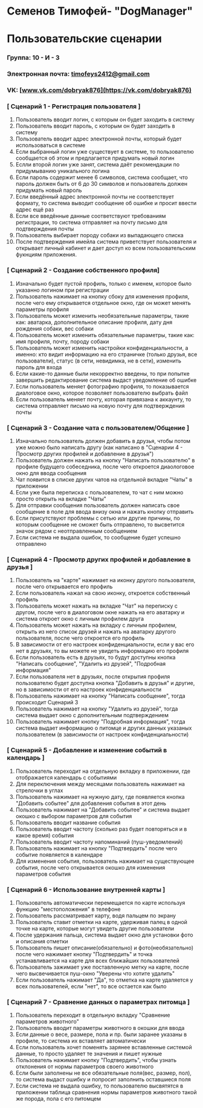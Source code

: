 # Семенов Тимофей- "DogManager"
# Пользовательские сценарии

### Группа: 10 - И - 3
### Электронная почта: timofeys2412@gmail.com
### VK: [www.vk.com/dobryak876](https://vk.com/dobryak876)


### [ Сценарий 1 - Регистрация пользователя ]

1. Пользователь вводит логин, с которым он будет заходить в систему
2. Пользователь вводит пароль, с которым он будет заходить в систему
3. Пользователь вводит адрес электронной почты, который будет использоваться в системе
4. Если выбранный логин уже существует в системе, то пользователю сообщается об этом и предлагается придумать новый логин
5. Еслли второй логин уже занят, система даёт рекомендации по придумыванию уникального логина
6. Если пароль содержит менее 6 символов, система сообщает, что пароль должен быть от 6 до 30 символов и пользователь должен придумать новый пароль
7. Если введённый адрес электронной почты не соответствует формату, то система выводит сообщение об ошибке и просит ввести адрес ещё раз
8. Если все введённые данные соответствуют требованиям регистрации, то система отправляет на почту письмо для подтверждения почты
9. Пользователь выбирает породу собаки из выпадающего списка
10. После подтверждения имейла система приветствует пользователя и открывает личный кабинет и дает доступ ко всем пользовательским фукнциям приложения.

### [ Сценарий 2 - Создание собственного профиля]

1. Изначально будет пустой профиль, только с именем, которое было указанно логином при регистрации
2. Пользователь нажимает на кнопку сбоку для изменения профиля, после чего ему открывается отдельное окно, где он может менять параметры профиля
3. Пользователь может изменить необязательные параметры, такие как: аватарка, дополнительное описание профиля, дату дня рождения собаки, вес собаки
4. Пользователь может изменить обязательные параметры, такие как: имя профиля, почту, породу собаки
5. Пользователь может изменить настройки конфиденциальности, а именно: кто видит информацию на его страничке (только друзья, все пользователи), статус (в сети, невидимка, не в сети), изменить пароль для входа
6. Если какие-то данные были некорректно введены, то при попытке завершить редактирование система выдаст уведомление об ошибке
7. Если пользователь меняет фотографию профиля, то показывается диалоговое окно, которое позволяет пользователю выбрать файл
8. Если пользователь меняет почту, которая привязана к аккаунту, то система отправляет письмо на новую почту для подтверждения почты

### [ Сценарий 3 - Создание чата с пользователем/Общение ]
1. Изначально пользователь должен добавить в друзья, чтобы потом уже можно было написать другу (как написано в "Сценарии 4 - Просмотр других профилей и добавление в друзья")
2. Пользователь должен нажать на кнопку "Написать пользователю" в профиле будущего собеседника, после чего откроется диаологовое окно для ввода сообщения
3. Чат появится в списке других чатов на отдельной вкладке "Чаты" в приложении
4. Если уже была переписка с пользователем, то чат с ним можно просто открыть на вкладке "Чаты"
5. Для отправки сообщения пользователь должен написать свое сообщение в поле для ввода внизу окна и нажать кнопку отправить
6. Если присутствуют проблемы с сетью или другие причины, по которым сообщение не сможет быть отправлено, то высветится значок рядом с неотправленным сообщением
7. Если система не выдала ошибок, то сообщение будет успешно отправлено


### [ Сценарий 4 - Просмотр других профилей и добавление в друзья ]
1. Пользователь на "карте" нажимает на иконку другого пользователя, после чего открывается его профиль
2. Если пользователь нажал на свою иконку, откроется собственный профиль
3. Пользователь может нажать на вкладке "Чат" на переписку с другом, после чего в диалоговом окне нажать на его аватарку и система откроет окно с личным профилем друга
4. Пользователь может нажать на вкладку с личным профилем, открыть из него список друзей и нажать на аватарку другого пользователя, после чего откроется его профиль
5. В зависимости от его настроек конфиденциальности, если у вас его нет в друзьях, то вы можете не увидеть информацию его профиля
6. Если пользователь есть в друзьях, то будут доступны кнопка "Написать сообщение", "Удалить из друзей", "Подробная информация"
7. Если пользователя нет в друзьях, после открытия профиля пользователю будет доступна кнопка "Добавить в друзья" и другие, но в зависимости от его настроек конфиденциальности
8. Пользователь нажимает на кнопку "Написать сообщение", тогда происходит Сценарий 3
9. Пользователь нажимает на кнопку "Удалить из друзей", тогда система выдает окно с дополнительным подтверждением
10. Пользователь нажимает кнопку "Подробная информация", тогда система выдает информацию о питомце и других данных указаных пользователем (в зависимости от настроек конфиденциальности)

### [ Сценарий 5 - Добавление и изменение событий в календарь ]

1. Пользователь переходит на отдельную вкладку в приложении, где отображается календарь с событиями
2. Для переключения между месяцами пользователь нажимает на стрелочки в углах
3. Пользователь нажимает на нужную дату, где появляется кнопка "Добавить событее" для добавления события в этот день
4. Пользователь нажимает на "Добавить событее" и система выдает окошко с выбором параметров для события
5. Пользователь вводит название события
6. Пользователь вводит частоту (сколько раз будет повторяться и в какое время) события
7. Пользователь вводит частоту напоминаний (пуш-уведомлений)
8. Пользователь нажимает на кнопку "Подтвердить" после чего событие появляется в календаре
9. Для изменения события, пользователь нажимает на существующее события, после чего открывается окошко для изменения параметров события

### [ Сценарий 6 - Использование внутренней карты ]
1. Пользователь автоматически перемещается по карте используя функцию "местоположения" в телефоне
2. Пользователь рассматривает карту, водя пальцем по экрану
3. Пользователь ставит отметки на карте, удерживая палец в одной точке на карте, которые могут увидеть другие пользователи
4. После удержания пальца, система выдает окно для установки фото и описания отметки
5. Пользователь пишет описание(обязательно) и фото(необязательно) после чего нажимает кнопку "Подтвердить" и точка устанавливается на карте для всех ближайших пользователей
6. Пользователь зажимает уже поставленную метку на карте, после чего высвечивается пуш-окно "Уверены что хотите удалить"
7. Если пользователь нажимает "Да", то отметка на карте удаляется у всех пользователей, если "нет", то все остается как было


### [ Сценарий 7 - Сравнение данных о параметрах питомца ]
1. Пользователь переходит в отдельную вкладку "Сравнение параметров животного"
2. Пользователь вводит параметры животного в окошки для ввода
3. Если данные о весе, размере, пола и пр. были заранее указаны в профиле, то система их вставляет автоматически
4. Если пользователь хочет поменять зарянее вставленные системой данные, то просто удаляет те значения и пишет нужные
5. Пользователь нажимает кнопку "Подтвердить", чтобы узнать отклонения от нормы параметров своего животного
6. Если были заполнены не все обязательные поля(вес, размер, пол), то система выдаст ошибку и попросит заполнить оставшиеся поля
7. Если система не выдала ошибку, то пользователю высвятятся в приложении таблица сравнения нормы параметров животного такой же порода, пола с его питомцем
